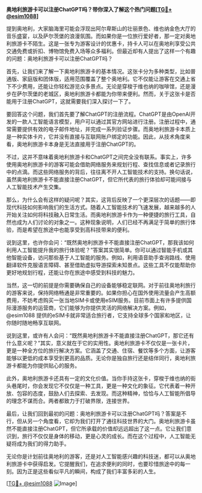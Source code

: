 **奥地利旅游卡可以注册ChatGPT吗？带你深入了解这个热门问题[[TG💪+ @esim1088](https://t.me/s/esim1088)]**

提到奥地利，大家脑海里可能会浮现出阿尔卑斯山的壮丽景色、维也纳金色大厅的音乐盛宴，以及萨尔茨堡的浪漫氛围。而如果你是一位旅行爱好者，那一定对奥地利旅游卡不陌生。这是一张专为游客设计的优惠卡，持卡人可以在奥地利享受公共交通免费或折扣、博物馆免费入场等众多福利。但最近却有人提出了这样一个有趣的问题：奥地利旅游卡可以注册ChatGPT吗？

首先，让我们来了解一下奥地利旅游卡的基本情况。这张卡分为多种类型，比如普通版、家庭版和团体版，适用范围覆盖了整个奥地利。它不仅能让游客在交通上省下不少费用，还能让你轻松游览众多景点。无论是穿梭于维也纳的咖啡馆，还是漫步在萨尔茨堡的老城区，奥地利旅游卡都能为你带来便利。然而，关于这张卡是否能用于注册ChatGPT，这就需要我们深入探讨一下了。

要回答这个问题，我们首先要了解ChatGPT的注册流程。ChatGPT是由OpenAI开发的一款人工智能语言模型，用户可以通过其官方网站进行注册。注册过程中，通常需要提供有效的电子邮件地址，并完成一系列验证步骤。而奥地利旅游卡本质上是一种实体卡片，它并没有直接与互联网账户绑定的功能。因此，从技术角度来看，奥地利旅游卡本身是无法直接用于注册ChatGPT的。

不过，这并不意味着奥地利旅游卡和ChatGPT之间完全没有联系。事实上，许多使用奥地利旅游卡的游客可能会借助网络服务来规划行程、查找信息或者记录旅行中的点滴。而这些网络服务的背后，往往离不开人工智能技术的支持。换句话说，虽然奥地利旅游卡不能直接注册ChatGPT，但它所代表的旅行体验却可能间接与人工智能技术产生交集。

那么，为什么会有这样的疑问呢？其实，这背后反映了一个更深层次的话题——即现代科技如何影响我们的生活方式。随着人工智能技术的飞速发展，越来越多的人开始关注如何将科技融入日常生活。而奥地利旅游卡作为一种便捷的旅行工具，自然也成为人们讨论的对象之一。这种现象说明，人们已经不再满足于简单的旅行体验，而是希望在旅途中也能享受到高科技带来的便利。

说到这里，也许你会问：“既然奥地利旅游卡不能直接注册ChatGPT，那我该如何利用人工智能提升我的旅行体验呢？”答案其实很简单。你可以通过智能手机或其他智能设备，访问那些基于人工智能的服务。例如，利用语音助手查询路线、使用翻译软件克服语言障碍、甚至借助虚拟导游探索未知景点。这些工具不仅能帮助你更好地规划行程，还能让你在旅途中感受到科技的魅力。

当然，这一切的前提是你需要确保自己的设备能够稳定联网。对于前往奥地利旅行的游客来说，保持网络畅通是非常重要的。如果你担心在国外使用流量会产生高额费用，不妨考虑购买一张当地SIM卡或使用eSIM服务。目前市面上有许多提供国际漫游服务的运营商，它们能够为你提供灵活的网络解决方案。例如，@esim1088 提供的eSIM卡就非常适合旅行者，它支持全球多个国家和地区，让你随时随地畅享互联网。

说到这里，或许有人会问：“既然奥地利旅游卡不能直接注册ChatGPT，那它还有什么意义呢？”其实，意义就在于它的实用性。奥地利旅游卡不仅仅是一张卡片，更是一种全方位的旅行解决方案。它涵盖了交通、住宿、餐饮等多个方面，让游客能够以更低的成本享受到更高的品质。无论你是独自旅行还是结伴同行，奥地利旅游卡都能为你提供贴心的服务。

此外，奥地利旅游卡还具有一定的文化价值。当你手持这张卡，穿梭于维也纳的街头巷尾时，你会发现它不仅仅是一种工具，更是一种文化的象征。它代表着一种开放、包容的态度，鼓励人们去探索、去发现。而这种精神，恰恰与人工智能所倡导的理念不谋而合。两者都致力于打破界限，连接世界。

最后，让我们回到最初的问题：奥地利旅游卡可以注册ChatGPT吗？答案是不行，但从另一个角度看，它却为我们打开了通往科技世界的大门。奥地利旅游卡虽然不能直接注册ChatGPT，但它所承载的价值却远远超出了这一点。它让我们意识到，旅行不仅仅是身体的移动，更是心灵的成长。而在这个过程中，人工智能无疑将成为我们的得力助手。

无论你是计划前往奥地利的游客，还是对人工智能感兴趣的科技迷，都可以从奥地利旅游卡中获得启发。它提醒我们，在追求便利的同时，也要珍惜旅途中的每一刻。因为正是这些看似平凡的瞬间，构成了我们丰富多彩的人生。

[[TG💪+ @esim1088](https://t.me/s/esim1088) ![Image](https://i.postimg.cc/4NQfJmqS/Snipaste-2025-05-13-00-14-12.png)]